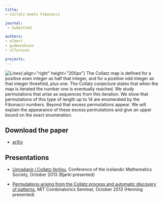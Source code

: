 ```yaml
---
title:
- Collatz meets Fibonacci

journal:
 - Submitted

authors: 
- albert
- gudmundsson
- ulfarsson

projects:
---
```

![Lines]({{site.baseurl}}/assets/img/collatz.png){:align="right" height="200px"}
The Collatz map is defined for a positive even integer as half that integer,
and for a positive odd integer as that integer threefold, plus one. The Collatz
conjecture states that when the map is iterated the number one is eventually
reached. We study permutations that arise as sequences from this iteration. We
show that permutations of this type of length up to 14 are enumerated by the
Fibonacci numbers. Beyond that excess permutations appear. We will explain the
appearance of these excess permutations and give an upper bound on the exact
enumeration.
<!-- The paragraph above is an adaptation of the abstract. 2019-2-21 -->

## Download the paper
<!-- - [{{ page.journal }}](https://cs.uwaterloo.ca/journals/JIS/VOL20/Bean/bean2.html) -->
- [arXiv](https://arxiv.org/abs/1404.3054)

## Presentations
- [Umraðanir í Collatz-ferlinu]({{site.baseurl}}/assets/talks/collatz/IMS.pdf),
Conference of the Icelandic Mathematics Society,
October 2013 (Bjarki presented)

- [Permutations arising from the Collatz process and automatic discovery of patterns]({{site.baseurl}}/assets/talks/collatz/mitCombSem.pdf),
MIT Combinatorics Seminar,
October 2013 (Henning presented)
